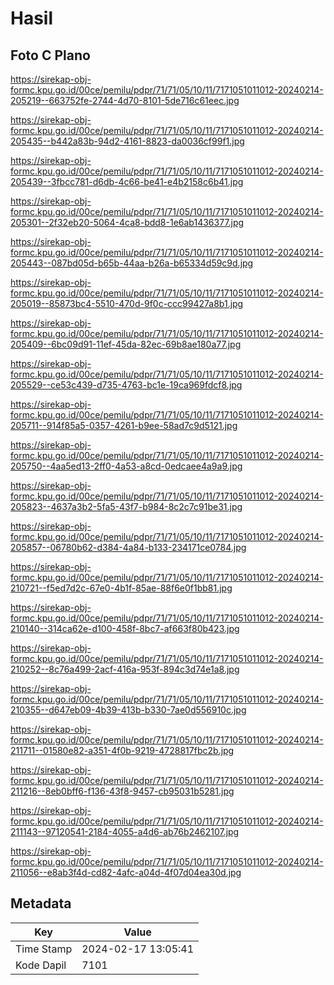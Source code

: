 # Hasil

## Foto C Plano

https://sirekap-obj-formc.kpu.go.id/00ce/pemilu/pdpr/71/71/05/10/11/7171051011012-20240214-205219--663752fe-2744-4d70-8101-5de716c61eec.jpg

https://sirekap-obj-formc.kpu.go.id/00ce/pemilu/pdpr/71/71/05/10/11/7171051011012-20240214-205435--b442a83b-94d2-4161-8823-da0036cf99f1.jpg

https://sirekap-obj-formc.kpu.go.id/00ce/pemilu/pdpr/71/71/05/10/11/7171051011012-20240214-205439--3fbcc781-d6db-4c66-be41-e4b2158c6b41.jpg

https://sirekap-obj-formc.kpu.go.id/00ce/pemilu/pdpr/71/71/05/10/11/7171051011012-20240214-205301--2f32eb20-5064-4ca8-bdd8-1e6ab1436377.jpg

https://sirekap-obj-formc.kpu.go.id/00ce/pemilu/pdpr/71/71/05/10/11/7171051011012-20240214-205443--087bd05d-b65b-44aa-b26a-b65334d59c9d.jpg

https://sirekap-obj-formc.kpu.go.id/00ce/pemilu/pdpr/71/71/05/10/11/7171051011012-20240214-205019--85873bc4-5510-470d-9f0c-ccc99427a8b1.jpg

https://sirekap-obj-formc.kpu.go.id/00ce/pemilu/pdpr/71/71/05/10/11/7171051011012-20240214-205409--6bc09d91-11ef-45da-82ec-69b8ae180a77.jpg

https://sirekap-obj-formc.kpu.go.id/00ce/pemilu/pdpr/71/71/05/10/11/7171051011012-20240214-205529--ce53c439-d735-4763-bc1e-19ca969fdcf8.jpg

https://sirekap-obj-formc.kpu.go.id/00ce/pemilu/pdpr/71/71/05/10/11/7171051011012-20240214-205711--914f85a5-0357-4261-b9ee-58ad7c9d5121.jpg

https://sirekap-obj-formc.kpu.go.id/00ce/pemilu/pdpr/71/71/05/10/11/7171051011012-20240214-205750--4aa5ed13-2ff0-4a53-a8cd-0edcaee4a9a9.jpg

https://sirekap-obj-formc.kpu.go.id/00ce/pemilu/pdpr/71/71/05/10/11/7171051011012-20240214-205823--4637a3b2-5fa5-43f7-b984-8c2c7c91be31.jpg

https://sirekap-obj-formc.kpu.go.id/00ce/pemilu/pdpr/71/71/05/10/11/7171051011012-20240214-205857--06780b62-d384-4a84-b133-234171ce0784.jpg

https://sirekap-obj-formc.kpu.go.id/00ce/pemilu/pdpr/71/71/05/10/11/7171051011012-20240214-210721--f5ed7d2c-67e0-4b1f-85ae-88f6e0f1bb81.jpg

https://sirekap-obj-formc.kpu.go.id/00ce/pemilu/pdpr/71/71/05/10/11/7171051011012-20240214-210140--314ca62e-d100-458f-8bc7-af663f80b423.jpg

https://sirekap-obj-formc.kpu.go.id/00ce/pemilu/pdpr/71/71/05/10/11/7171051011012-20240214-210252--8c76a499-2acf-416a-953f-894c3d74e1a8.jpg

https://sirekap-obj-formc.kpu.go.id/00ce/pemilu/pdpr/71/71/05/10/11/7171051011012-20240214-210355--d647eb09-4b39-413b-b330-7ae0d556910c.jpg

https://sirekap-obj-formc.kpu.go.id/00ce/pemilu/pdpr/71/71/05/10/11/7171051011012-20240214-211711--01580e82-a351-4f0b-9219-4728817fbc2b.jpg

https://sirekap-obj-formc.kpu.go.id/00ce/pemilu/pdpr/71/71/05/10/11/7171051011012-20240214-211216--8eb0bff6-f136-43f8-9457-cb95031b5281.jpg

https://sirekap-obj-formc.kpu.go.id/00ce/pemilu/pdpr/71/71/05/10/11/7171051011012-20240214-211143--97120541-2184-4055-a4d6-ab76b2462107.jpg

https://sirekap-obj-formc.kpu.go.id/00ce/pemilu/pdpr/71/71/05/10/11/7171051011012-20240214-211056--e8ab3f4d-cd82-4afc-a04d-4f07d04ea30d.jpg


## Metadata

| Key        | Value               |
| ---------- | ------------------- |
| Time Stamp | 2024-02-17 13:05:41 |
| Kode Dapil | 7101                |



